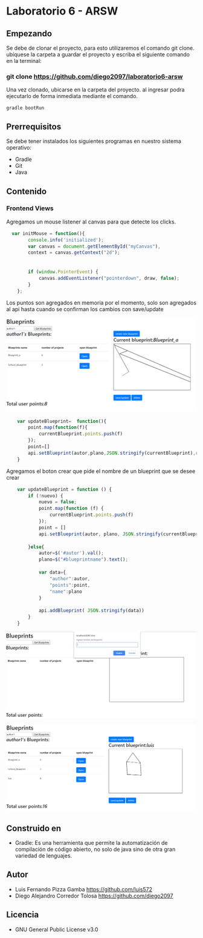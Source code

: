# Laboratorio 6 - ARSW
## Empezando
Se debe de clonar el proyecto, para esto utilizaremos el comando git clone. ubíquese la carpeta a guardar el proyecto y escriba el siguiente comando en la terminal:
 
 ### git clone https://github.com/diego2097/laboratorio6-arsw
Una vez clonado, ubicarse en la carpeta del proyecto. al ingresar podra ejecutarlo de forma inmediata mediante el comando. 
```
gradle bootRun
```
## Prerrequisitos
Se debe tener instalados los siguientes programas en nuestro sistema operativo: 
- Gradle 
- Git
- Java
## Contenido 
### Frontend Views

Agregamos un mouse listener al canvas para que detecte los clicks. 

```javascript
  var initMouse = function(){
		console.info('initialized');
		var canvas = document.getElementById("myCanvas"), 
		context = canvas.getContext("2d");
		

		if (window.PointerEvent) { 
			canvas.addEventListener("pointerdown", draw, false);
		}
	};	
```

Los puntos son agregados en memoria por el momento, solo son agregados al api hasta cuando se confirman 
los cambios con save/update

![alt text](https://github.com/diego2097/laboratorio6-arsw/blob/master/img/puntos.PNG "puntos")

```javascript
	var updateBlueprint=  function(){
		point.map(function(f){
			currentBlueprint.points.push(f)
		});
		point=[]
		api.setBlueprint(autor,plano,JSON.stringify(currentBlueprint),run)
	}
```

Agregamos el boton crear que pide el nombre de un blueprint que se desee crear 
```javascript
	var updateBlueprint = function () {
		if (!nuevo) {
			nuevo = false;
			point.map(function (f) {
				currentBlueprint.points.push(f)
			});
			point = []
			api.setBlueprint(autor, plano, JSON.stringify(currentBlueprint), run)

		}else{
			autor=$('#autor').val();
			plano=$("#blueprintname").text();

			var data={
				"author":autor,
				"points":point,
				"name":plano
			}
			
			api.addBlueprint( JSON.stringify(data))
		}
	}
```
![alt text](https://github.com/diego2097/laboratorio6-arsw/blob/master/img/agregarBlueprint.PNG "agregar")

![alt text](https://github.com/diego2097/laboratorio6-arsw/blob/master/img/newBlueprint.PNG "newBlueprint")





## Construido en
- Gradle: Es una herramienta que permite la automatización de compilación de código abierto, no solo de java sino de otra gran variedad de lenguajes.

## Autor  
- Luis Fernando Pizza Gamba https://github.com/luis572
- Diego Alejandro Corredor Tolosa https://github.com/diego2097


## Licencia 
- GNU General Public License v3.0

